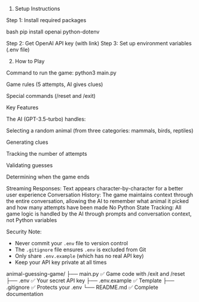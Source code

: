 1. Setup Instructions

Step 1: Install required packages

bash  pip install openai python-dotenv

Step 2: Get OpenAI API key (with link)
Step 3: Set up environment variables (.env file)


2. How to Play

Command to run the game: python3 main.py

Game rules (5 attempts, AI gives clues)

Special commands (/reset and /exit)

Key Features

The AI (GPT-3.5-turbo) handles:

Selecting a random animal (from three categories: mammals, birds, reptiles)

Generating clues

Tracking the number of attempts

Validating guesses

Determining when the game ends


Streaming Responses: Text appears character-by-character for a better user experience
Conversation History: The game maintains context through the entire conversation, allowing the AI to remember what animal it picked and how many attempts have been made
No Python State Tracking: All game logic is handled by the AI through prompts and conversation context, not Python variables

Security Note:

- Never commit your `.env` file to version control
- The `.gitignore` file ensures `.env` is excluded from Git
- Only share `.env.example` (which has no real API key)
- Keep your API key private at all times


animal-guessing-game/
├── main.py          ✅ Game code with /exit and /reset
├── .env             ✅ Your secret API key
├── .env.example     ✅ Template
├── .gitignore       ✅ Protects your .env
└── README.md        ✅ Complete documentation


